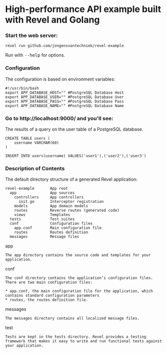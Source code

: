 # High-performance API example built with Revel and Golang

### Start the web server:

    revel run github.com/jongensvantechniek/revel-example

   Run with <tt>--help</tt> for options.

### Configuration
The configuration is based on environment variables:
```
#!/usr/bin/bash
export APP_DATABASE_HOST="" #PostgreSQL Database Host
export APP_DATABASE_USER="" #PostgreSQL Database User
export APP_DATABASE_PASS="" #PostgreSQL Database Pass
export APP_DATABASE_NAME="" #PostgreSQL Database Name
```

### Go to http://localhost:9000/ and you'll see:

The results of a query on the user table of a PostgreSQL database.

```
CREATE TABLE users (
    username VARCHAR(60)
)

INSERT INTO users(username) VALUES('user1'),('user2'),('user3')
```

### Description of Contents

The default directory structure of a generated Revel application:

    revel-example       App root
      app               App sources
        controllers     App controllers
          init.go       Interceptor registration
        models          App domain models
        routes          Reverse routes (generated code)
        views           Templates
      tests             Test suites
      conf              Configuration files
        app.conf        Main configuration file
        routes          Routes definition
      messages          Message files

app

    The app directory contains the source code and templates for your application.

conf

    The conf directory contains the application’s configuration files. There are two main configuration files:

    * app.conf, the main configuration file for the application, which contains standard configuration parameters
    * routes, the routes definition file.

messages

    The messages directory contains all localized message files.

test

    Tests are kept in the tests directory. Revel provides a testing framework that makes it easy to write and run functional tests against your application.
